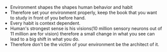 - Environment shapes the shapes human behavior and habit
- Therefore set your environment properly, keep the book that you want to study in front of you before hand.
- Every habit is context dependent.
- Human's strongest sense is his visions(10 million sensory neurons out of 11 million are for vision) therefore a small change in what you see can lead to a big shift in what you do.
- Therefore don't be the victim of your environment be the architect of it.
